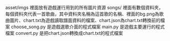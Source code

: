 asset/imgs 裡面放有遊戲運行用到的所有圖片資源
songs/ 裡面有數個資料夾，每個資料夾代表一首歌曲，其中資料夾名稱為這首歌的名稱、裡面的bg.png為歌曲圖片、chart.txt為遊戲讀取譜面資料的檔案、chart.json為chart.txt轉換前的檔案
choose_song.py 是遊戲選歌介面的程式檔案
main.py 是遊戲主要運行的程式檔案
convert.py 是把chart.json轉換成chart.txt的程式檔案
